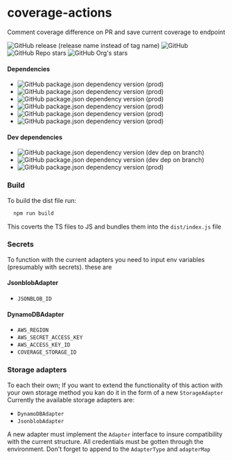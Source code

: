# coverage-actions
Comment coverage difference on PR and save current coverage to endpoint

![GitHub release (release name instead of tag name)](https://img.shields.io/github/v/release/ScientaNL/coverage-actions?include_prereleases)
![GitHub](https://img.shields.io/github/license/ScientaNL/coverage-actions)
![GitHub Repo stars](https://img.shields.io/github/stars/ScientaNL/coverage-actions?label=Repository%20stars)
![GitHub Org's stars](https://img.shields.io/github/stars/ScientaNL?label=ScientaNL%20stars)

#### Dependencies
- ![GitHub package.json dependency version (prod)](https://img.shields.io/github/package-json/dependency-version/ScientaNL/coverage-actions/@actions/core)
- ![GitHub package.json dependency version (prod)](https://img.shields.io/github/package-json/dependency-version/ScientaNL/coverage-actions/@actions/github)
- ![GitHub package.json dependency version (prod)](https://img.shields.io/github/package-json/dependency-version/ScientaNL/coverage-actions/@aws-sdk/client-dynamodb)
- ![GitHub package.json dependency version (prod)](https://img.shields.io/github/package-json/dependency-version/ScientaNL/coverage-actions/@aws-sdk/credential-providers)
- ![GitHub package.json dependency version (prod)](https://img.shields.io/github/package-json/dependency-version/ScientaNL/coverage-actions/@aws-sdk/lib-dynamodb)
- ![GitHub package.json dependency version (prod)](https://img.shields.io/github/package-json/dependency-version/ScientaNL/coverage-actions/axios)

#### Dev dependencies
- ![GitHub package.json dependency version (dev dep on branch)](https://img.shields.io/github/package-json/dependency-version/ScientaNL/coverage-actions/dev/typescript)
- ![GitHub package.json dependency version (dev dep on branch)](https://img.shields.io/github/package-json/dependency-version/ScientaNL/coverage-actions/dev/@types/node)
- ![GitHub package.json dependency version (prod)](https://img.shields.io/github/package-json/dependency-version/ScientaNL/coverage-actions/@vercel/ncc)

### Build
To build the dist file run: 
```bash
  npm run build
```
This coverts the TS files to JS and bundles them into the `dist/index.js` file

### Secrets
To function with the current adapters you need to input env variables (presumably with secrets). these are
#### JsonblobAdapter
- `JSONBLOB_ID`

#### DynamoDBAdapter
- `AWS_REGION`
- `AWS_SECRET_ACCESS_KEY`
- `AWS_ACCESS_KEY_ID`
- `COVERAGE_STORAGE_ID`

### Storage adapters
To each their own; If you want to extend the functionality of this action with your own storage method you kan do it in the form of a new `StorageAdapter`
Currently the available storage adapters are:
- ``DynamoDBAdapter``
- ``JsonblobAdapter``

A new adapter must implement the `Adapter` interface to insure compatibility with the current structure. 
All credentials must be gotten through the environment.
Don't forget to append to the `AdapterType` and `adapterMap`
